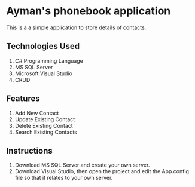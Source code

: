 # Ayman's phonebook application
This is a a simple application to store details of contacts. 

## Technologies Used
1. C# Programming Language
2. MS SQL Server
3. Microsoft Visual Studio
4. CRUD

## Features
1. Add New Contact
2. Update Existing Contact
3. Delete Existing Contact
4. Search Existing Contacts

## Instructions
1. Download MS SQL Server and create your own server.
2. Download Visual Studio, then open the project and edit the App.config file so that it relates to your own server.

